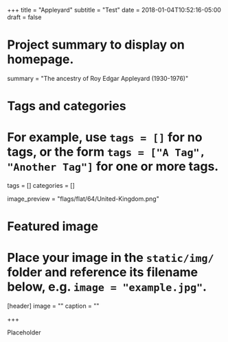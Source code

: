 +++
title = "Appleyard"
subtitle = "Test"
date = 2018-01-04T10:52:16-05:00
draft = false

# Project summary to display on homepage.
summary = "The ancestry of Roy Edgar Appleyard (1930-1976)"

# Tags and categories
# For example, use `tags = []` for no tags, or the form `tags = ["A Tag", "Another Tag"]` for one or more tags.
tags = []
categories = []

image_preview = "flags/flat/64/United-Kingdom.png"

# Featured image
# Place your image in the `static/img/` folder and reference its filename below, e.g. `image = "example.jpg"`.
[header]
image = ""
caption = ""

+++

Placeholder
